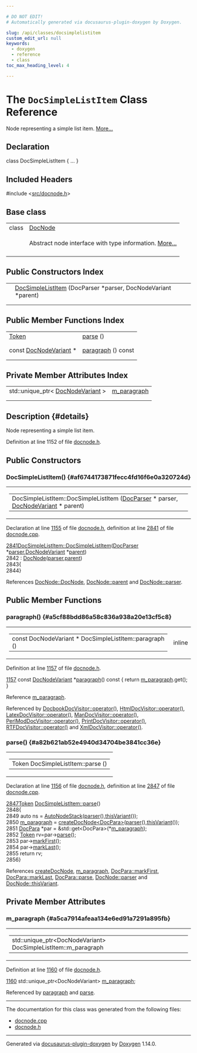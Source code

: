 ```yaml
---

# DO NOT EDIT!
# Automatically generated via docusaurus-plugin-doxygen by Doxygen.

slug: /api/classes/docsimplelistitem
custom_edit_url: null
keywords:
  - doxygen
  - reference
  - class
toc_max_heading_level: 4

---
```


<div class="doxyPage">

# The `DocSimpleListItem` Class Reference

<p>Node representing a simple list item. <a href="#details">More...</a></p>

## Declaration

<div class="doxyDeclaration">
class DocSimpleListItem { ... }
</div>

## Included Headers

<div class="doxyIncludesList">#include &lt;<a href="/web-doxygen/docs/api/files/src/docnode-h">src/docnode.h</a>&gt;
</div>

## Base class

<table class="doxyMembersIndex">

<tr class="doxyMemberIndexItem">
<td class="doxyMemberIndexItemType" align="left" valign="top">class</td>
<td class="doxyMemberIndexItemName" align="left" valign="top"><a href="/web-doxygen/docs/api/classes/docnode">DocNode</a></td>
</tr>
<tr class="doxyMemberIndexDescription">
<td class="doxyMemberIndexDescriptionLeft"></td>
<td class="doxyMemberIndexDescriptionRight">
<p>Abstract node interface with type information. <a href="/web-doxygen/docs/api/classes/docnode/#details">More...</a></p>
</td>
</tr>
<tr class="doxyMemberIndexSeparator">
<td class="doxyMemberIndexSeparator" colspan="2"></td>
</tr>

</table>

## Public Constructors Index

<table class="doxyMembersIndex">

<tr class="doxyMemberIndexItem">
<td class="doxyMemberIndexItemType" align="left" valign="top"></td>
<td class="doxyMemberIndexItemName" align="left" valign="top"><a href="#af6744173871fecc4fd16f6e0a320724d">DocSimpleListItem</a> (DocParser *parser, DocNodeVariant *parent)</td>
</tr>
<tr class="doxyMemberIndexDescription">
<td class="doxyMemberIndexDescriptionLeft"></td>
<td class="doxyMemberIndexDescriptionRight">
</td>
</tr>
<tr class="doxyMemberIndexSeparator">
<td class="doxyMemberIndexSeparator" colspan="2"></td>
</tr>

</table>

## Public Member Functions Index

<table class="doxyMembersIndex">

<tr class="doxyMemberIndexItem">
<td class="doxyMemberIndexItemType" align="left" valign="top"><a href="/web-doxygen/docs/api/classes/token">Token</a></td>
<td class="doxyMemberIndexItemName" align="left" valign="top"><a href="#a82b621ab52e4940d34704be3841cc36e">parse</a> ()</td>
</tr>
<tr class="doxyMemberIndexDescription">
<td class="doxyMemberIndexDescriptionLeft"></td>
<td class="doxyMemberIndexDescriptionRight">
</td>
</tr>
<tr class="doxyMemberIndexSeparator">
<td class="doxyMemberIndexSeparator" colspan="2"></td>
</tr>

<tr class="doxyMemberIndexItem">
<td class="doxyMemberIndexItemType" align="left" valign="top">const <a href="/web-doxygen/docs/api/files/src/docnode-h/#a15a8494c4d80bb52db036d2fb5e9e9f8">DocNodeVariant</a> *</td>
<td class="doxyMemberIndexItemName" align="left" valign="top"><a href="#a5cf88bdd86a58c836a938a20e13cf5c8">paragraph</a> () const</td>
</tr>
<tr class="doxyMemberIndexDescription">
<td class="doxyMemberIndexDescriptionLeft"></td>
<td class="doxyMemberIndexDescriptionRight">
</td>
</tr>
<tr class="doxyMemberIndexSeparator">
<td class="doxyMemberIndexSeparator" colspan="2"></td>
</tr>

</table>

## Private Member Attributes Index

<table class="doxyMembersIndex">

<tr class="doxyMemberIndexItem">
<td class="doxyMemberIndexItemType" align="left" valign="top">std::unique_ptr&lt; <a href="/web-doxygen/docs/api/files/src/docnode-h/#a15a8494c4d80bb52db036d2fb5e9e9f8">DocNodeVariant</a> &gt;</td>
<td class="doxyMemberIndexItemName" align="left" valign="top"><a href="#a5ca7914afeaa134e6ed91a7291a895fb">m_paragraph</a></td>
</tr>
<tr class="doxyMemberIndexDescription">
<td class="doxyMemberIndexDescriptionLeft"></td>
<td class="doxyMemberIndexDescriptionRight">
</td>
</tr>
<tr class="doxyMemberIndexSeparator">
<td class="doxyMemberIndexSeparator" colspan="2"></td>
</tr>

</table>

## Description {#details}

<p>Node representing a simple list item.</p>

<p>Definition at line 1152 of file <a href="/web-doxygen/docs/api/files/src/docnode-h">docnode.h</a>.</p>

<div class="doxySectionDef">

## Public Constructors

### DocSimpleListItem() {#af6744173871fecc4fd16f6e0a320724d}

<div class="doxyMemberItem">
<div class="doxyMemberProto">
<table class="doxyMemberLabels">
<tr class="doxyMemberLabels">
<td class="doxyMemberLabelsLeft">
<table class="doxyMemberName">
<tr>
<td class="doxyMemberName">DocSimpleListItem::DocSimpleListItem (<a href="/web-doxygen/docs/api/classes/docparser">DocParser</a> * parser, <a href="/web-doxygen/docs/api/files/src/docnode-h/#a15a8494c4d80bb52db036d2fb5e9e9f8">DocNodeVariant</a> * parent)</td>
</tr>
</table>
</td>
</tr>
</table>
</div>
<div class="doxyMemberDoc">


<p>Declaration at line <a href="/web-doxygen/docs/api/files/src/docnode-h/#l01155">1155</a> of file <a href="/web-doxygen/docs/api/files/src/docnode-h">docnode.h</a>, definition at line <a href="/web-doxygen/docs/api/files/src/docnode-cpp/#l02841">2841</a> of file <a href="/web-doxygen/docs/api/files/src/docnode-cpp">docnode.cpp</a>.</p>

<div class="doxyProgramListing">

<div class="doxyCodeLine"><span class="doxyLineNumber"><a href="#af6744173871fecc4fd16f6e0a320724d">2841</a></span><span class="doxyLineContent"><span class="doxyHighlight"><a href="#af6744173871fecc4fd16f6e0a320724d">DocSimpleListItem::DocSimpleListItem</a>(<a href="/web-doxygen/docs/api/classes/docparser">DocParser</a> *<a href="/web-doxygen/docs/api/classes/docnode/#a82847109f245ad8e8fe6102cf875fcd1">parser</a>,<a href="/web-doxygen/docs/api/files/src/docnode-h/#a15a8494c4d80bb52db036d2fb5e9e9f8">DocNodeVariant</a> *<a href="/web-doxygen/docs/api/classes/docnode/#a9217c40d6d74f2b78928b3d8131dd7f0">parent</a>)</span></span></div>
<div class="doxyCodeLine"><span class="doxyLineNumber">2842</span><span class="doxyLineContent"><span class="doxyHighlight">      : <a href="/web-doxygen/docs/api/classes/docnode/#a12e0244788c1b56cb307517cb8d9d96f">DocNode</a>(<a href="/web-doxygen/docs/api/classes/docnode/#a82847109f245ad8e8fe6102cf875fcd1">parser</a>,<a href="/web-doxygen/docs/api/classes/docnode/#a9217c40d6d74f2b78928b3d8131dd7f0">parent</a>)</span></span></div>
<div class="doxyCodeLine"><span class="doxyLineNumber">2843</span><span class="doxyLineContent"><span class="doxyHighlight">{</span></span></div>
<div class="doxyCodeLine"><span class="doxyLineNumber">2844</span><span class="doxyLineContent"><span class="doxyHighlight">}</span></span></div>

</div>


References <a href="/web-doxygen/docs/api/classes/docnode/#a12e0244788c1b56cb307517cb8d9d96f">DocNode::DocNode</a>, <a href="/web-doxygen/docs/api/classes/docnode/#a9217c40d6d74f2b78928b3d8131dd7f0">DocNode::parent</a> and <a href="/web-doxygen/docs/api/classes/docnode/#a82847109f245ad8e8fe6102cf875fcd1">DocNode::parser</a>.
</div>
</div>

</div>

<div class="doxySectionDef">

## Public Member Functions

### paragraph() {#a5cf88bdd86a58c836a938a20e13cf5c8}

<div class="doxyMemberItem">
<div class="doxyMemberProto">
<table class="doxyMemberLabels">
<tr class="doxyMemberLabels">
<td class="doxyMemberLabelsLeft">
<table class="doxyMemberName">
<tr>
<td class="doxyMemberName">const DocNodeVariant * DocSimpleListItem::paragraph ()</td>
</tr>
</table>
</td>
<td class="doxyMemberLabelsRight">
<span class="doxyMemberLabels">
<span class="doxyMemberLabel inline">inline</span>
</span>
</td>
</tr>
</table>
</div>
<div class="doxyMemberDoc">


<p>Definition at line <a href="/web-doxygen/docs/api/files/src/docnode-h/#l01157">1157</a> of file <a href="/web-doxygen/docs/api/files/src/docnode-h">docnode.h</a>.</p>

<div class="doxyProgramListing">

<div class="doxyCodeLine"><span class="doxyLineNumber"><a href="#a5cf88bdd86a58c836a938a20e13cf5c8">1157</a></span><span class="doxyLineContent"><span class="doxyHighlight">    </span><span class="doxyHighlightKeyword">const</span><span class="doxyHighlight"> <a href="/web-doxygen/docs/api/files/src/docnode-h/#a15a8494c4d80bb52db036d2fb5e9e9f8">DocNodeVariant</a> *<a href="#a5cf88bdd86a58c836a938a20e13cf5c8">paragraph</a>()</span><span class="doxyHighlightKeyword"> const </span><span class="doxyHighlight">{ </span><span class="doxyHighlightKeywordFlow">return</span><span class="doxyHighlight"> <a href="#a5ca7914afeaa134e6ed91a7291a895fb">m_paragraph</a>.get(); }</span></span></div>

</div>


Reference <a href="#a5ca7914afeaa134e6ed91a7291a895fb">m&#95;paragraph</a>.

Referenced by <a href="/web-doxygen/docs/api/classes/docbookdocvisitor/#a5d1246ae30e71d074a6fb40c745494cc">DocbookDocVisitor::operator()</a>, <a href="/web-doxygen/docs/api/classes/htmldocvisitor/#a27c23c74dc6525645a9f0f4fad4705a0">HtmlDocVisitor::operator()</a>, <a href="/web-doxygen/docs/api/classes/latexdocvisitor/#a09c4ad96f7c5f045fbd0547b623f27bf">LatexDocVisitor::operator()</a>, <a href="/web-doxygen/docs/api/classes/mandocvisitor/#aad902c41e3df81277b2bf6f1e95f466d">ManDocVisitor::operator()</a>, <a href="/web-doxygen/docs/api/classes/perlmoddocvisitor/#a531bed2a476f2aea9ebaf37810ad9d17">PerlModDocVisitor::operator()</a>, <a href="/web-doxygen/docs/api/classes/printdocvisitor/#af3cf02029125082792d5718aba631a43">PrintDocVisitor::operator()</a>, <a href="/web-doxygen/docs/api/classes/rtfdocvisitor/#add264d5a56e09e76ec274af99af747d2">RTFDocVisitor::operator()</a> and <a href="/web-doxygen/docs/api/classes/xmldocvisitor/#a69fc08e18c0395ca5855cbb69d9cde19">XmlDocVisitor::operator()</a>.
</div>
</div>

### parse() {#a82b621ab52e4940d34704be3841cc36e}

<div class="doxyMemberItem">
<div class="doxyMemberProto">
<table class="doxyMemberLabels">
<tr class="doxyMemberLabels">
<td class="doxyMemberLabelsLeft">
<table class="doxyMemberName">
<tr>
<td class="doxyMemberName">Token DocSimpleListItem::parse ()</td>
</tr>
</table>
</td>
</tr>
</table>
</div>
<div class="doxyMemberDoc">


<p>Declaration at line <a href="/web-doxygen/docs/api/files/src/docnode-h/#l01156">1156</a> of file <a href="/web-doxygen/docs/api/files/src/docnode-h">docnode.h</a>, definition at line <a href="/web-doxygen/docs/api/files/src/docnode-cpp/#l02847">2847</a> of file <a href="/web-doxygen/docs/api/files/src/docnode-cpp">docnode.cpp</a>.</p>

<div class="doxyProgramListing">

<div class="doxyCodeLine"><span class="doxyLineNumber"><a href="#a82b621ab52e4940d34704be3841cc36e">2847</a></span><span class="doxyLineContent"><span class="doxyHighlight"><a href="/web-doxygen/docs/api/classes/token">Token</a> <a href="#a82b621ab52e4940d34704be3841cc36e">DocSimpleListItem::parse</a>()</span></span></div>
<div class="doxyCodeLine"><span class="doxyLineNumber">2848</span><span class="doxyLineContent"><span class="doxyHighlight">{</span></span></div>
<div class="doxyCodeLine"><span class="doxyLineNumber">2849</span><span class="doxyLineContent"><span class="doxyHighlight">  </span><span class="doxyHighlightKeyword">auto</span><span class="doxyHighlight"> ns = <a href="/web-doxygen/docs/api/classes/autonodestack">AutoNodeStack</a>(<a href="/web-doxygen/docs/api/classes/docnode/#a82847109f245ad8e8fe6102cf875fcd1">parser</a>(),<a href="/web-doxygen/docs/api/classes/docnode/#a748968b3044e70e48fad54a7cda1c57f">thisVariant</a>());</span></span></div>
<div class="doxyCodeLine"><span class="doxyLineNumber">2850</span><span class="doxyLineContent"><span class="doxyHighlight">  <a href="#a5ca7914afeaa134e6ed91a7291a895fb">m_paragraph</a> = <a href="/web-doxygen/docs/api/files/src/docnode-h/#aa42674aaf44286a4dbbf89f4da21609a">createDocNode&lt;DocPara&gt;</a>(<a href="/web-doxygen/docs/api/classes/docnode/#a82847109f245ad8e8fe6102cf875fcd1">parser</a>(),<a href="/web-doxygen/docs/api/classes/docnode/#a748968b3044e70e48fad54a7cda1c57f">thisVariant</a>());</span></span></div>
<div class="doxyCodeLine"><span class="doxyLineNumber">2851</span><span class="doxyLineContent"><span class="doxyHighlight">  <a href="/web-doxygen/docs/api/classes/docpara">DocPara</a> *par = &amp;std::get&lt;DocPara&gt;(*<a href="#a5ca7914afeaa134e6ed91a7291a895fb">m_paragraph</a>);</span></span></div>
<div class="doxyCodeLine"><span class="doxyLineNumber">2852</span><span class="doxyLineContent"><span class="doxyHighlight">  <a href="/web-doxygen/docs/api/classes/token">Token</a> rv=par-&gt;<a href="/web-doxygen/docs/api/classes/docpara/#aafc94d2ed7856e4a11e404e2ee05fb40">parse</a>();</span></span></div>
<div class="doxyCodeLine"><span class="doxyLineNumber">2853</span><span class="doxyLineContent"><span class="doxyHighlight">  par-&gt;<a href="/web-doxygen/docs/api/classes/docpara/#a849868e81af1e2ae0da511fa3e5a91b8">markFirst</a>();</span></span></div>
<div class="doxyCodeLine"><span class="doxyLineNumber">2854</span><span class="doxyLineContent"><span class="doxyHighlight">  par-&gt;<a href="/web-doxygen/docs/api/classes/docpara/#a569bc5841973bac45491c977814f62e0">markLast</a>();</span></span></div>
<div class="doxyCodeLine"><span class="doxyLineNumber">2855</span><span class="doxyLineContent"><span class="doxyHighlight">  </span><span class="doxyHighlightKeywordFlow">return</span><span class="doxyHighlight"> rv;</span></span></div>
<div class="doxyCodeLine"><span class="doxyLineNumber">2856</span><span class="doxyLineContent"><span class="doxyHighlight">}</span></span></div>

</div>


References <a href="/web-doxygen/docs/api/files/src/docnode-h/#aa42674aaf44286a4dbbf89f4da21609a">createDocNode</a>, <a href="#a5ca7914afeaa134e6ed91a7291a895fb">m&#95;paragraph</a>, <a href="/web-doxygen/docs/api/classes/docpara/#a849868e81af1e2ae0da511fa3e5a91b8">DocPara::markFirst</a>, <a href="/web-doxygen/docs/api/classes/docpara/#a569bc5841973bac45491c977814f62e0">DocPara::markLast</a>, <a href="/web-doxygen/docs/api/classes/docpara/#aafc94d2ed7856e4a11e404e2ee05fb40">DocPara::parse</a>, <a href="/web-doxygen/docs/api/classes/docnode/#a82847109f245ad8e8fe6102cf875fcd1">DocNode::parser</a> and <a href="/web-doxygen/docs/api/classes/docnode/#a748968b3044e70e48fad54a7cda1c57f">DocNode::thisVariant</a>.
</div>
</div>

</div>

<div class="doxySectionDef">

## Private Member Attributes

### m&#95;paragraph {#a5ca7914afeaa134e6ed91a7291a895fb}

<div class="doxyMemberItem">
<div class="doxyMemberProto">
<table class="doxyMemberLabels">
<tr class="doxyMemberLabels">
<td class="doxyMemberLabelsLeft">
<table class="doxyMemberName">
<tr>
<td class="doxyMemberName">std::unique_ptr&lt;DocNodeVariant&gt; DocSimpleListItem::m_paragraph</td>
</tr>
</table>
</td>
</tr>
</table>
</div>
<div class="doxyMemberDoc">


<p>Definition at line <a href="/web-doxygen/docs/api/files/src/docnode-h/#l01160">1160</a> of file <a href="/web-doxygen/docs/api/files/src/docnode-h">docnode.h</a>.</p>

<div class="doxyProgramListing">

<div class="doxyCodeLine"><span class="doxyLineNumber"><a href="#a5ca7914afeaa134e6ed91a7291a895fb">1160</a></span><span class="doxyLineContent"><span class="doxyHighlight">    std::unique_ptr&lt;DocNodeVariant&gt; <a href="#a5ca7914afeaa134e6ed91a7291a895fb">m_paragraph</a>;</span></span></div>

</div>


Referenced by <a href="#a5cf88bdd86a58c836a938a20e13cf5c8">paragraph</a> and <a href="#a82b621ab52e4940d34704be3841cc36e">parse</a>.
</div>
</div>

</div>

<hr/>

<p>The documentation for this class was generated from the following files:</p>

<ul>
<li><a href="/web-doxygen/docs/api/files/src/docnode-cpp">docnode.cpp</a></li>
<li><a href="/web-doxygen/docs/api/files/src/docnode-h">docnode.h</a></li>
</ul>

<hr/>

<p class="doxyGeneratedBy">Generated via <a href="https://github.com/xpack/docusaurus-plugin-doxygen">docusaurus-plugin-doxygen</a> by <a href="https://www.doxygen.nl">Doxygen</a> 1.14.0.</p>

</div>
